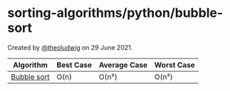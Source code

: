 # sorting-algorithms/python/bubble-sort

Created by [@theoludwig](https://github.com/theoludwig) on 29 June 2021.

| Algorithm                                             | Best Case | Average Case | Worst Case |
| ----------------------------------------------------- | --------- | ------------ | ---------- |
| [Bubble sort](https://wikipedia.org/wiki/Bubble_sort) | O(n)      | O(n²)        | O(n²)      |
